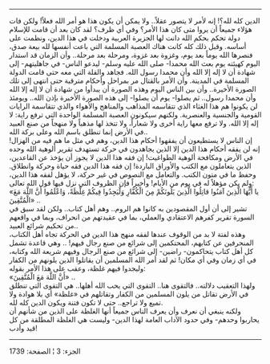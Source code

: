 ------------------------------------------------------------------------

الدين كله لله؟! إنه لأمر لا يتصور عقلاً.. ولا يمكن أن يكون هذا هو أمر
الله فعلاً! ولكن فات هؤلاء جميعاً أن يروا متى كان هذا الأمر؟ وفي أي ظرف؟
لقد كان بعد أن قامت للإسلام دولة تحكم بحكم الله دانت لها الجزيرة العربية
ودخلت في هذا الدين، ونظمت على أساسه. وقبل ذلك كله كانت هناك العصبة
المسلمة التي باعت أنفسها لله بيعة صدق، فنصرها الله يوماً بعد يوم، وغزوة
بعد غزوة، ومرحلة بعد مرحلة.. وأن الزمان قد استدار اليوم كهيئته يوم بعث
الله محمدا- صلى الله عليه وسلم- ليدعو الناس- في جاهليتهم- إلى شهادة أن
لا إله إلا الله وأن محمدا رسول الله. فجاهد والقلة التي معه حتى قامت
الدولة المسلمة في المدينة. وأن الأمر بالقتال مر بمراحل وأحكام مترقية حتى
انتهى إلى تلك الصورة الأخيرة.. وأن بين الناس اليوم وهذه الصورة أن يبدأوا
من شهادة أن لا إله إلا الله وأن محمدا رسول.. ثم يصلوا- يوم أن يصلوا- إلى
هذه الصورة الأخيرة بإذن الله.. ويومئذ لن يكونوا هم هذا الغثاء الذي
تتقاسمه المذاهب والمناهج والأهواء والذي تتقاسمة الرايات القومية والجنسية
والعنصرية. ولكنهم سيكونون العصبة المسلمة الواحدة التي ترفع راية: لا إله
إلا الله. ولا ترفع معها راية أخرى ولا شعاراً، ولا تتخذ لها مذهباً ولا
منهجاً من صنع العبيد في الأرض إنما تنطلق باسم الله وعلى بركة الله..  
إن الناس لا يستطيعون أن يفقهوا أحكام هذا الدين، وهم في مثل ما هم فيه من
الهزال! إنه لن يفقه أحكام هذا الدين إلا الذين يجاهدون في حركة تستهدف
تقرير ألوهية الله وحده في الأرض ومكافحة ألوهية الطواغيت! إن فقه هذا
الدين لا يجوز أن يؤخذ عن القاعدين، الذين يتعاملون مع الكتب والأوراق
الباردة! إن فقه هذا الدين فقه حياة وحركة وانطلاق. وحفظ ما في متون الكتب.
والتعامل مع النصوص في غير حركة، لا يؤهل لفقه هذا الدين، ولم يكن مؤهلاً له
في يوم من الأيام! وأخيراً فإن الظروف التي نزل فيها قول الله تعالى:  
«يا أَيُّهَا الَّذِينَ آمَنُوا قاتِلُوا الَّذِينَ يَلُونَكُمْ مِنَ الْكُفَّارِ وَلْيَجِدُوا فِيكُمْ غِلْظَةً،
وَاعْلَمُوا أَنَّ اللَّهَ مَعَ الْمُتَّقِينَ» ..  
تشير إلى أن أول المقصودين به كانوا هم الروم.. وهم أهل كتاب.. ولكن لقد
سبق في السورة تقرير كفرهم الاعتقادي والعملي، بما في عقيدتهم من انحراف،
وبما في واقعهم من تحكيم شرائع العبيد..  
وهذه لفتة لا بد من الوقوف عندها لفقه منهج هذا الدين في الحركة تجاه أهل
الكتاب، المنحرفين عن كتابهم، المحتكمين إلى شرائع من صنع رجال فيهم! ..
وهي قاعدة تشمل كل أهل كتاب يتحاكمون- راضين- إلى شرائع من صنع الرجال
وفيهم شريعة الله وكتابه، في أي زمان وفي أي مكان! ثم لقد أمر الله
المسلمين أن يقاتلوا الذين يلونهم من الكفار وليجدوا فيهم غلظة، وعقب على
هذا الأمر بقوله:  
«أَنَّ اللَّهَ مَعَ الْمُتَّقِينَ» ..  
ولهذا التعقيب دلالته.. فالتقوى هنا.. التقوى التي يحب الله أهلها.. هي
التقوى التي تنطلق في الأرض تقاتل من يلون المسلمين من الكفار وتقاتلهم في
«غلظة» أي بلا هوادة ولا تميع ولا تراجع.. حتى لا تكون فتنة ويكون الدين
كله لله.  
ولكنه ينبغي أن نعرف وأن يعرف الناس جميعاً أنها الغلظة على الذين من شأنهم
أن يحاربوا وحدهم- وفي حدود الآداب العامة لهذا الدين- وليست هي الغلظة
المطلقة من كل قيد وأدب!

------------------------------------------------------------------------

الجزء: 3 ¦ الصفحة: 1739
